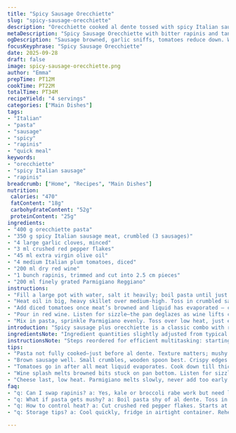 ```yaml
---
title: "Spicy Sausage Orecchiette"
slug: "spicy-sausage-orecchiette"
description: "Orecchiette cooked al dente tossed with spicy Italian sausage browned with garlic and crushed red pepper flakes. Fresh tomatoes simmer down until their moisture is gone. A splash of robust red wine deglazes the pan, lifting browned bits. Rapinis added to soften but keep bite. Parmigiano Reggiano folded in last for salty punch. A balance of heat, tang, bitterness, and umami walking a tightrope. No fancy prep needed; rely on sensory signals more than timing. Adapt with kale or broccoli rabe substitutes for rapinis. Use sweet sausage if heat’s too much. Leftover pasta? Quick reheat in pan with splash of wine or stock."
metaDescription: "Spicy Sausage Orecchiette with bitter rapinis and tangy tomato wine sauce. Pasta tossed with fragrant garlic, red pepper, Parmigiano for punchy finish."
ogDescription: "Sausage browned, garlic sniffs, tomatoes reduce down. Wine deglazes, rapinis soften crisp. Orecchiette catches sauce. Parmigiano melts last. No timing stress here."
focusKeyphrase: "Spicy Sausage Orecchiette"
date: 2025-09-28
draft: false
image: spicy-sausage-orecchiette.png
author: "Emma"
prepTime: PT12M
cookTime: PT22M
totalTime: PT34M
recipeYield: "4 servings"
categories: ["Main Dishes"]
tags:
- "Italian"
- "pasta"
- "sausage"
- "spicy"
- "rapinis"
- "quick meal"
keywords:
- "orecchiette"
- "spicy Italian sausage"
- "rapinis"
breadcrumb: ["Home", "Recipes", "Main Dishes"]
nutrition: 
 calories: "470"
 fatContent: "18g"
 carbohydrateContent: "52g"
 proteinContent: "25g"
ingredients:
- "400 g orecchiette pasta"
- "350 g spicy Italian sausage meat, crumbled (3 sausages)"
- "4 large garlic cloves, minced"
- "3 ml crushed red pepper flakes"
- "45 ml extra virgin olive oil"
- "4 medium Italian plum tomatoes, diced"
- "200 ml dry red wine"
- "1 bunch rapinis, trimmed and cut into 2.5 cm pieces"
- "200 ml finely grated Parmigiano Reggiano"
instructions:
- "Fill a large pot with water, salt it heavily; boil pasta until just shy of al dente — firm but not raw. Drain but don’t rinse; saved bit of starch helps sauce cling. Drizzle with olive oil and toss lightly so pieces don’t stick; set aside, cover loosely."
- "Heat oil in big, heavy skillet over medium-high. Toss in crumbled sausage, break apart with wooden spoon. Browning meat fully, getting the tiny crispy bits—those brown bits carry flavor. Garlic and red pepper go in at halfway point. Stir, smell aroma kick in."
- "Add diced tomatoes once meat’s browned and liquid has evaporated — chunky sauce starting — cook until tomatoes nearly collapse and excess liquid is gone. Watch carefully. The sound changes from bubbling watery to thicker, quieter simmer."
- "Pour in red wine. Listen for sizzle—the pan deglazes as wine lifts caramelized bits stuck on bottom. Stir rapinis in now. They wilt fast but hold slight crunch when done just right. Cover and lower heat a tad to let greens soften gently, about 5-7 minutes. Taste test, no mush."
- "Mix in pasta, sprinkle Parmigiano evenly. Toss over low heat, just enough to melt cheese and marry all together. Adjust seasoning: salt? Pepper? Sometimes acidity is high—pinch sugar balances it. Serve immediately in warm shallow bowls."
introduction: "Spicy sausage plus orecchiette is a classic combo with rapinis throwing in bitter green contrast—a combination I’ve tweaked over years. Saw that folks often skip degreasing sausage or overcook greens. Worse, pasta turns mushy or the sauce too watery. I learned to rely on feel not clock: sausage browns till crackling edges; tomatoes reduced so sauce hugs every shape of orecchiette; rapinis tender but not limp. The red wine splash after tomato reduction keeps sauce lively and accentuates deep flavors. Garlic and pepper flakes provide a subtle zing beneath the bold meatiness that’s crucial. Rapinis can be swapped with broccolini or even kale if you like—just avoid oversteaming to keep bite. Parmigiano finishes the dish with a salty umami lift but add last to keep it vibrant. Leftovers? Warm gently with a little broth or more wine—never microwave otherwise things flatten."
ingredientsNote: "Ingredient quantities slightly adjusted from typical volumes for balance and to prevent dominant flavors drowning others. Sausage moved down from 375 g to 350 g to avoid excessive grease; orecchiette raised marginally for better pasta-to-sauce ratio. Crushed red pepper flakes reduced by a third from half teaspoon to 3 ml—heat should linger but not burn out the palate, adaptable to taste. Replaced standard plum tomatoes with fresh Roma or San Marzano for less watery flesh—watery tomatoes ruin texture. Wine quantity trimmed slightly to 200 ml to avoid overpowering acidity. For substitutions: kale or broccoli rabe works well if you can’t find rapinis—just keep cooking time tight to preserve integrity. Parmigiano reduced a bit to keep sauce creamy but not cloying. Olive oil used at 45 ml for sauté without excess greasiness."
instructionsNote: "Steps reordered for efficient multitasking: starting with pasta boiling before meat browning cuts overall downtime. Emphasis on paying attention to textures and sounds—like liquid almost gone from tomatoes signaling ready for wine-deglaze stage. Breaking sausage finely ensures even cooking and flavor dispersal. Watch for sausage fat rendering sufficiently to avoid greasy final product. Adding garlic midway prevents burning yet builds aromatic base. Simmer rapinis under lid briefly for tender crispness; overcooked greens turn bitter or sodden. Combining pasta and cheese off heat avoids stringy or rubbery cheese. Final seasoning adjustments based on acidity and salt rather than strictly following measured salt. Practical tip: reserve some pasta water if sauce looks dry; helps bind and smooth. Avoid rinsing freshly cooked pasta if sauce clings matter—oil addition prevents sticky noodles. Leftovers reheat tips included to maintain texture."
tips:
- "Pasta not fully cooked—just before al dente. Texture matters; mushy kills the bite. Drain and toss immediately in olive oil, stops sticking, helps sauce cling silent starch stays."
- "Brown sausage well. Small crumbles, wooden spoon best. Crispy edges hold flavor. Midway add garlic plus crushed red pepper flakes for aroma, avoid burning. Sauté medium-high heat. Fat renders slowly, watch carefully, no grease puddles."
- "Tomatoes go in after all meat liquid evaporates. Cook down till thick sauce, not watery. Sound changes from bubbling to soft simmer, colors deepen. Use Roma or San Marzano for less watery flesh; watery tomatoes mean dull sauce."
- "Wine splash melts browned bits stuck on pan bottom. Listen for sizzle then steam rises differently, pan looks shiny, no water gloss. Rapinis get tossed in next, cover, lower heat to soften but keep a bite. Overcooking ruins crisp balance."
- "Cheese last, low heat. Parmigiano melts slowly, never add too early or it clumps. Adjust seasoning by tasting—salt, pepper, pinch sugar balances acidity. Reserve pasta water if sauce too dry—helps smooth out quickly. Leftovers reheat gentle with wine or broth."
faq:
- "q: Can I swap rapinis? a: Yes, kale or broccoli rabe work but need less cooking to avoid bitterness. Rapinis hold shape better. Cut greens uniformly. Cook time less with kale or broccolini to keep snap."
- "q: What if pasta gets mushy? a: Boil pasta shy of al dente. Toss in olive oil right away, saves clumping. Reheating use pan with splash broth or wine, low heat prevents breakdown. Overcooked pasta mushes fast."
- "q: How to control heat? a: Cut crushed red pepper flakes. Starts at 3 ml, adjust to taste before adding. Sweet Italian sausage option exists too. Heat lingers but doesn’t burn if balanced carefully."
- "q: Storage tips? a: Cool quickly, fridge in airtight container. Reheat on stove not microwave—low heat, splash broth or wine helps keep texture. Leftover pasta loves gentle warming to avoid flattening or soggy mess."

---
```

